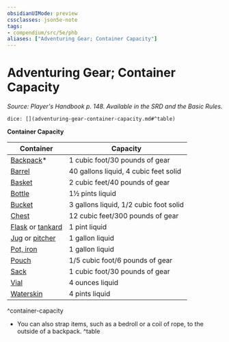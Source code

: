 ```yaml
---
obsidianUIMode: preview
cssclasses: json5e-note
tags:
- compendium/src/5e/phb
aliases: ["Adventuring Gear; Container Capacity"]
---
```

# Adventuring Gear; Container Capacity
*Source: Player's Handbook p. 148. Available in the SRD and the Basic Rules.* 

`dice: [](adventuring-gear-container-capacity.md#^table)`

**Container Capacity**

| Container | Capacity |
|-----------|----------|
| [Backpack](/3-Mechanics/CLI/items/backpack.md)* | 1 cubic foot/30 pounds of gear |
| [Barrel](/3-Mechanics/CLI/items/barrel.md) | 40 gallons liquid, 4 cubic feet solid |
| [Basket](/3-Mechanics/CLI/items/basket.md) | 2 cubic feet/40 pounds of gear |
| [Bottle](/3-Mechanics/CLI/items/glass-bottle.md) | 1½ pints liquid |
| [Bucket](/3-Mechanics/CLI/items/bucket.md) | 3 gallons liquid, 1/2 cubic foot solid |
| [Chest](/3-Mechanics/CLI/items/chest.md) | 12 cubic feet/300 pounds of gear |
| [Flask](/3-Mechanics/CLI/items/flask.md) or [tankard](/3-Mechanics/CLI/items/tankard.md) | 1 pint liquid |
| [Jug](/3-Mechanics/CLI/items/jug.md) or [pitcher](/3-Mechanics/CLI/items/pitcher.md) | 1 gallon liquid |
| [Pot, iron](/3-Mechanics/CLI/items/iron-pot.md) | 1 gallon liquid |
| [Pouch](/3-Mechanics/CLI/items/pouch.md) | 1/5 cubic foot/6 pounds of gear |
| [Sack](/3-Mechanics/CLI/items/sack.md) | 1 cubic foot/30 pounds of gear |
| [Vial](/3-Mechanics/CLI/items/vial.md) | 4 ounces liquid |
| [Waterskin](/3-Mechanics/CLI/items/waterskin.md) | 4 pints liquid |
^container-capacity

* You can also strap items, such as a bedroll or a coil of rope, to the outside of a backpack.
^table